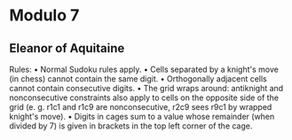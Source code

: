 # Modulo 7

## Eleanor of Aquitaine

Rules:
• Normal Sudoku rules apply.
• Cells separated by a knight's move (in chess) cannot contain the same digit.
• Orthogonally adjacent cells cannot contain consecutive digits.
• The grid wraps around: antiknight and nonconsecutive constraints also apply to cells on the opposite side of the grid (e. g. r1c1 and r1c9 are nonconsecutive, r2c9 sees r9c1 by wrapped knight's move).
• Digits in cages sum to a value whose remainder (when divided by 7) is given in brackets in the top left corner of the cage.

